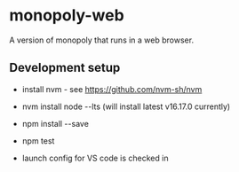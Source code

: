 # monopoly-web
A version of monopoly that runs in a web browser.

## Development setup

- install nvm - see https://github.com/nvm-sh/nvm

- nvm install node --lts (will install latest v16.17.0 currently)

- npm install --save

- npm test

- launch config for VS code is checked in




